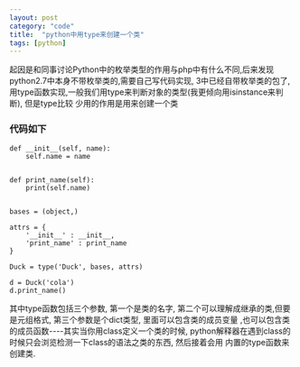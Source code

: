 ```yaml
---
layout: post
category: "code"
title:  "python中用type来创建一个类"
tags: [python]
---
```



起因是和同事讨论Python中的枚举类型的作用与php中有什么不同,后来发现python2.7中本身不带枚举类的,需要自己写代码实现,
3中已经自带枚举类的包了, 用type函数实现,一般我们用type来判断对象的类型(我更倾向用isinstance来判断), 但是type比较
少用的作用是用来创建一个类

### 代码如下
```
def __init__(self, name):
    self.name = name


def print_name(self):
    print(self.name)


bases = (object,)

attrs = {
    '__init__' : __init__,
    'print_name' : print_name
}

Duck = type('Duck', bases, attrs)

d = Duck('cola')
d.print_name()

```
其中type函数包括三个参数, 第一个是类的名字, 第二个可以理解成继承的类,但要是元组格式, 第三个参数是个dict类型, 里面可以包含类的成员变量
,也可以包含类的成员函数----其实当你用class定义一个类的时候, python解释器在遇到class的时候只会浏览检测一下class的语法之类的东西, 然后接着会用
内置的type函数来创建类.



